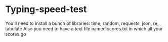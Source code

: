 # Typing-speed-test
You'll need to install a bunch of libraries: time, random, requests, json, re, tabulate
Also you need to have a text file named scores.txt in which all your scores go
